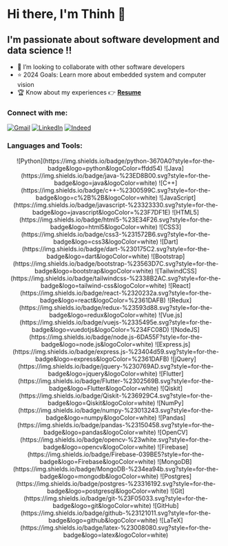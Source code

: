 # Hi there, I'm Thinh 👋

## I'm passionate about software development and data science !!

-   🤝 I’m looking to collaborate with other software developers
-   ⭐ 2024 Goals: Learn more about embedded system and computer vision
-   🏆 Know about my experiences 👉 **[Resume](https://drive.google.com/file/d/1YY_a_ThKjinK-N4aLAnVa3JVmYau3PC7/view?usp=sharing)**

### Connect with me:

[![Gmail](https://img.shields.io/badge/Gmail-D14836?style=for-the-badge&logo=gmail&logoColor=white)](mailto:[gmail])
[![LinkedIn](https://img.shields.io/badge/linkedin-%230077B5.svg?style=for-the-badge&logo=linkedin&logoColor=white)][linkedin]
[![Indeed](https://img.shields.io/badge/indeed-003A9B?style=for-the-badge&logo=indeed&logoColor=white)][indeed]

### Languages and Tools:

<div align="center">
    ![Python](https://img.shields.io/badge/python-3670A0?style=for-the-badge&logo=python&logoColor=ffdd54)
    ![Java](https://img.shields.io/badge/java-%23ED8B00.svg?style=for-the-badge&logo=java&logoColor=white)
    ![C++](https://img.shields.io/badge/c++-%2300599C.svg?style=for-the-badge&logo=c%2B%2B&logoColor=white)
    ![JavaScript](https://img.shields.io/badge/javascript-%23323330.svg?style=for-the-badge&logo=javascript&logoColor=%23F7DF1E)
    ![HTML5](https://img.shields.io/badge/html5-%23E34F26.svg?style=for-the-badge&logo=html5&logoColor=white)
    ![CSS3](https://img.shields.io/badge/css3-%231572B6.svg?style=for-the-badge&logo=css3&logoColor=white)
    ![Dart](https://img.shields.io/badge/dart-%230175C2.svg?style=for-the-badge&logo=dart&logoColor=white)
    ![Bootstrap](https://img.shields.io/badge/bootstrap-%23563D7C.svg?style=for-the-badge&logo=bootstrap&logoColor=white)
    ![TailwindCSS](https://img.shields.io/badge/tailwindcss-%2338B2AC.svg?style=for-the-badge&logo=tailwind-css&logoColor=white)
    ![React](https://img.shields.io/badge/react-%2320232a.svg?style=for-the-badge&logo=react&logoColor=%2361DAFB)
    ![Redux](https://img.shields.io/badge/redux-%23593d88.svg?style=for-the-badge&logo=redux&logoColor=white)
    ![Vue.js](https://img.shields.io/badge/vuejs-%2335495e.svg?style=for-the-badge&logo=vuedotjs&logoColor=%234FC08D)
    ![NodeJS](https://img.shields.io/badge/node.js-6DA55F?style=for-the-badge&logo=node.js&logoColor=white)
    ![Express.js](https://img.shields.io/badge/express.js-%23404d59.svg?style=for-the-badge&logo=express&logoColor=%2361DAFB)
    ![jQuery](https://img.shields.io/badge/jquery-%230769AD.svg?style=for-the-badge&logo=jquery&logoColor=white)
    ![Flutter](https://img.shields.io/badge/Flutter-%2302569B.svg?style=for-the-badge&logo=Flutter&logoColor=white)
    ![Qiskit](https://img.shields.io/badge/Qiskit-%236929C4.svg?style=for-the-badge&logo=Qiskit&logoColor=white)
    ![NumPy](https://img.shields.io/badge/numpy-%23013243.svg?style=for-the-badge&logo=numpy&logoColor=white)
    ![Pandas](https://img.shields.io/badge/pandas-%23150458.svg?style=for-the-badge&logo=pandas&logoColor=white)
    ![OpenCV](https://img.shields.io/badge/opencv-%23white.svg?style=for-the-badge&logo=opencv&logoColor=white)
    ![Firebase](https://img.shields.io/badge/Firebase-039BE5?style=for-the-badge&logo=Firebase&logoColor=white)
    ![MongoDB](https://img.shields.io/badge/MongoDB-%234ea94b.svg?style=for-the-badge&logo=mongodb&logoColor=white)
    ![Postgres](https://img.shields.io/badge/postgres-%23316192.svg?style=for-the-badge&logo=postgresql&logoColor=white)
    ![Git](https://img.shields.io/badge/git-%23F05033.svg?style=for-the-badge&logo=git&logoColor=white)
    ![GitHub](https://img.shields.io/badge/github-%23121011.svg?style=for-the-badge&logo=github&logoColor=white)
    ![LaTeX](https://img.shields.io/badge/latex-%23008080.svg?style=for-the-badge&logo=latex&logoColor=white)
</div>

[gmail]: thinhleminh201@gmail.com
[linkedin]: https://linkedin.com/in/thinhle201
[indeed]: https://indeed.com
[twitter]: https://twitter.com/thinhle201
